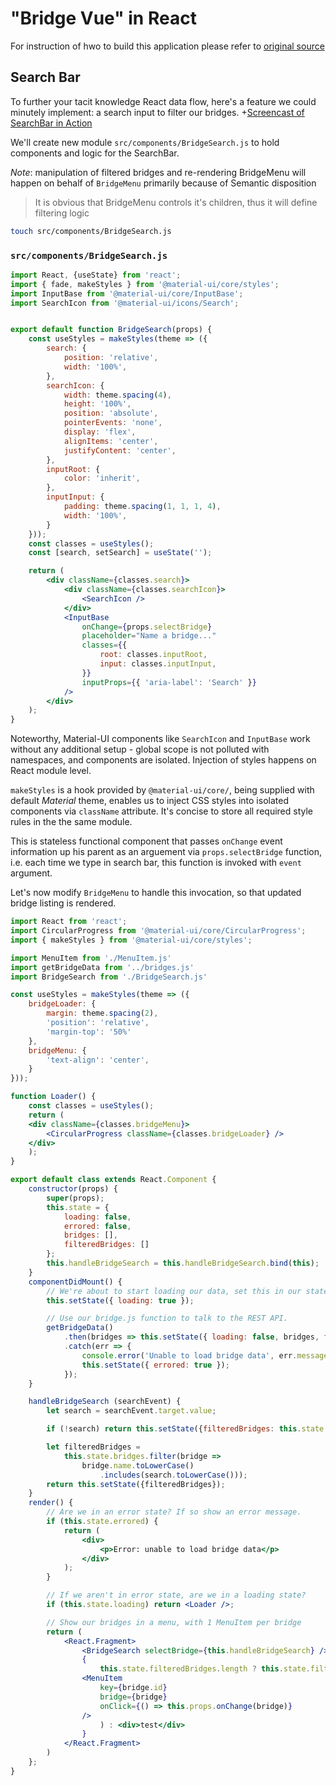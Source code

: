 # "Bridge Vue" in React

For instruction of hwo to build this application please refer to [original source](https://github.com/humphd/web422/tree/master/Code%20Examples/week5/bridge-react)
## Search Bar

To further your tacit knowledge React data flow, here's a feature we could minutely implement: a search input to filter our bridges.
+[Screencast of SearchBar in Action](screenshots/search-bar.gif)

We'll create new module `src/components/BridgeSearch.js` to hold components and logic for the SearchBar. 

_Note_: manipulation of filtered bridges and re-rendering BridgeMenu will happen on behalf of `BridgeMenu` primarily because of Semantic disposition 
> It is obvious that BridgeMenu controls it's children, thus it will define filtering logic
```bash
touch src/components/BridgeSearch.js
```
### `src/components/BridgeSearch.js`
```jsx harmony
import React, {useState} from 'react';
import { fade, makeStyles } from '@material-ui/core/styles';
import InputBase from '@material-ui/core/InputBase';
import SearchIcon from '@material-ui/icons/Search';


export default function BridgeSearch(props) {
    const useStyles = makeStyles(theme => ({
        search: {
            position: 'relative',
            width: '100%',
        },
        searchIcon: {
            width: theme.spacing(4),
            height: '100%',
            position: 'absolute',
            pointerEvents: 'none',
            display: 'flex',
            alignItems: 'center',
            justifyContent: 'center',
        },
        inputRoot: {
            color: 'inherit',
        },
        inputInput: {
            padding: theme.spacing(1, 1, 1, 4),
            width: '100%',
        }
    }));
    const classes = useStyles();
    const [search, setSearch] = useState('');

    return (
        <div className={classes.search}>
            <div className={classes.searchIcon}>
                <SearchIcon />
            </div>
            <InputBase
                onChange={props.selectBridge}
                placeholder="Name a bridge..."
                classes={{
                    root: classes.inputRoot,
                    input: classes.inputInput,
                }}
                inputProps={{ 'aria-label': 'Search' }}
            />
        </div>
    );
}
```
Noteworthy, Material-UI components like `SearchIcon` and `InputBase` work without any additional setup - global scope is not polluted with namespaces, and components are isolated. Injection of styles happens on React module level.

`makeStyles` is a hook provided by `@material-ui/core/`, being supplied with default _Material_ theme, enables us to inject CSS styles into isolated components via `className` attribute. It's concise to store all required style rules in the the same module.

This is stateless functional component that passes `onChange` event information up his parent as an arguement via `props.selectBridge` function, i.e. each time we type in search bar, this function is invoked with `event` argument.

Let's now modify `BridgeMenu` to handle this invocation, so that updated bridge listing is rendered.
```jsx harmony
import React from 'react';
import CircularProgress from '@material-ui/core/CircularProgress';
import { makeStyles } from '@material-ui/core/styles';

import MenuItem from './MenuItem.js'
import getBridgeData from '../bridges.js'
import BridgeSearch from './BridgeSearch.js'

const useStyles = makeStyles(theme => ({
    bridgeLoader: {
        margin: theme.spacing(2),
        'position': 'relative',
        'margin-top': '50%'
    },
    bridgeMenu: {
        'text-align': 'center',
    }
}));

function Loader() {
    const classes = useStyles();
    return (
    <div className={classes.bridgeMenu}>
        <CircularProgress className={classes.bridgeLoader} />
    </div>
    );
}

export default class extends React.Component {
    constructor(props) {
        super(props);
        this.state = {
            loading: false,
            errored: false,
            bridges: [],
            filteredBridges: []
        };
        this.handleBridgeSearch = this.handleBridgeSearch.bind(this);
    }
    componentDidMount() {
        // We're about to start loading our data, set this in our state.
        this.setState({ loading: true });

        // Use our bridge.js function to talk to the REST API.
        getBridgeData()
            .then(bridges => this.setState({ loading: false, bridges, filteredBridges: bridges }))
            .catch(err => {
                console.error('Unable to load bridge data', err.message);
                this.setState({ errored: true });
            });
    }

    handleBridgeSearch (searchEvent) {
        let search = searchEvent.target.value;

        if (!search) return this.setState({filteredBridges: this.state.bridges});

        let filteredBridges =
            this.state.bridges.filter(bridge =>
                bridge.name.toLowerCase()
                    .includes(search.toLowerCase()));
        return this.setState({filteredBridges});
    }
    render() {
        // Are we in an error state? If so show an error message.
        if (this.state.errored) {
            return (
                <div>
                    <p>Error: unable to load bridge data</p>
                </div>
            );
        }

        // If we aren't in error state, are we in a loading state?
        if (this.state.loading) return <Loader />;

        // Show our bridges in a menu, with 1 MenuItem per bridge
        return (
            <React.Fragment>
                <BridgeSearch selectBridge={this.handleBridgeSearch} />
                {
                    this.state.filteredBridges.length ? this.state.filteredBridges.map(bridge =>
                <MenuItem
                    key={bridge.id}
                    bridge={bridge}
                    onClick={() => this.props.onChange(bridge)}
                />
                    ) : <div>test</div>
                }
            </React.Fragment>
        )
    };
}


```

